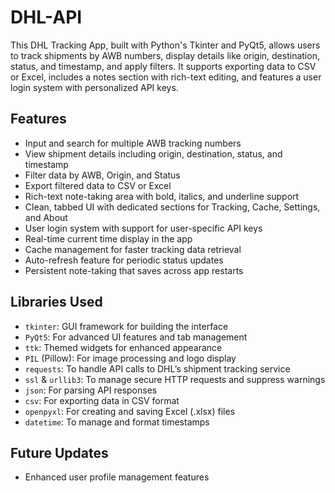 # DHL-API
This DHL Tracking App, built with Python's Tkinter and PyQt5, allows users to track shipments by AWB numbers, display details like origin, destination, status, and timestamp, and apply filters. It supports exporting data to CSV or Excel, includes a notes section with rich-text editing, and features a user login system with personalized API keys.

## Features

- Input and search for multiple AWB tracking numbers
- View shipment details including origin, destination, status, and timestamp
- Filter data by AWB, Origin, and Status
- Export filtered data to CSV or Excel
- Rich-text note-taking area with bold, italics, and underline support
- Clean, tabbed UI with dedicated sections for Tracking, Cache, Settings, and About
- User login system with support for user-specific API keys
- Real-time current time display in the app
- Cache management for faster tracking data retrieval
- Auto-refresh feature for periodic status updates
- Persistent note-taking that saves across app restarts

## Libraries Used

- `tkinter`: GUI framework for building the interface
- `PyQt5`: For advanced UI features and tab management
- `ttk`: Themed widgets for enhanced appearance
- `PIL` (Pillow): For image processing and logo display
- `requests`: To handle API calls to DHL’s shipment tracking service
- `ssl` & `urllib3`: To manage secure HTTP requests and suppress warnings
- `json`: For parsing API responses
- `csv`: For exporting data in CSV format
- `openpyxl`: For creating and saving Excel (.xlsx) files
- `datetime`: To manage and format timestamps

## Future Updates
- Enhanced user profile management features
